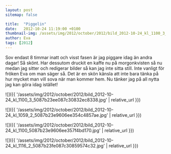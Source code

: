 ```yaml
---
layout: post
sitemap: false

title:  "Piggelin"
date:   2012-10-24 11:19:00 +0100
thumbnail-img: /assets/img/2012/october/2012/bild_2012-10-24_kl_1100_3_5087b23ee087c30832ec8338.jpg
author: Eva
tags: [2012]
---
```


Sov endast 8 timmar inatt och visst fasen är jag piggare idag än andra dagar! Så skönt. Har dessutom druckit en kaffe nu på morgonkvisten så nu medan jag sitter och redigerar bilder så kan jag inte sitta still. Inte vanligt för fröken Eva om man säger så. Det är en skön känsla att inte bara tänka på hur mycket man vill sova när man kommer hem. Nu tänker jag på all nytta jag kan göra idag istället!

![]({{ '/assets/img/2012/october/2012/bild_2012-10-24_kl_1100_3_5087b23ee087c30832ec8338.jpg'  | relative_url }})

![]({{ '/assets/img/2012/october/2012/bild_2012-10-24_kl_1059_2_5087b23e9606ee354c4857ae.jpg'  | relative_url }})

![]({{ '/assets/img/2012/october/2012/bild_2012-10-24_kl_1100_5087b23e9606ee357f4bd170.jpg'  | relative_url }})

![]({{ '/assets/img/2012/october/2012/bild_2012-10-24_kl_1116_2_5087b23fe087c30859574c32.jpg'  | relative_url }})

